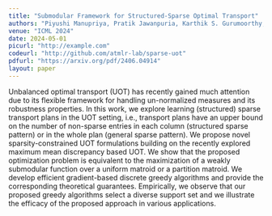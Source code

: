 ```yaml
---
title: "Submodular Framework for Structured-Sparse Optimal Transport"
authors: "Piyushi Manupriya, Pratik Jawanpuria, Karthik S. Gurumoorthy, SakethaNath Jagarlapudi, Bamdev Mishra"
venue: "ICML 2024"
date: 2024-05-01
picurl: "http://example.com"
codeurl: "http://github.com/atmlr-lab/sparse-uot"
pdfurl: "https://arxiv.org/pdf/2406.04914" 
layout: paper
--- 
```

Unbalanced optimal transport (UOT) has recently gained much attention due to its flexible framework for handling un-normalized measures and its robustness properties. In this work, we explore learning (structured) sparse transport plans in the UOT setting, i.e., transport plans have an upper bound on the number of non-sparse entries in each column (structured sparse pattern) or in the whole plan (general sparse pattern). We propose novel sparsity-constrained UOT formulations building on the recently explored maximum mean discrepancy based UOT. We show that the proposed optimization problem is equivalent to the maximization of a weakly submodular function over a uniform matroid or a partition matroid. We develop efficient gradient-based discrete greedy algorithms and provide the corresponding theoretical guarantees. Empirically, we observe that our proposed greedy algorithms select a diverse support set and we illustrate the efficacy of the proposed approach in various applications.

